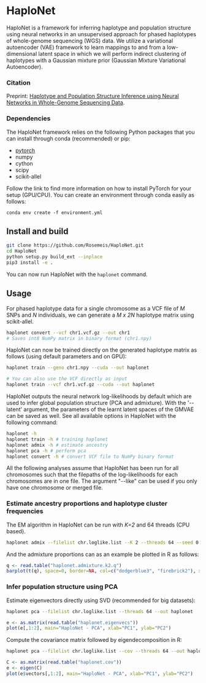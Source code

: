 # HaploNet
HaploNet is a framework for inferring haplotype and population structure using neural networks in an unsupervised approach for phased haplotypes of whole-genome sequencing (WGS) data. We utilize a variational autoencoder (VAE) framework to learn mappings to and from a low-dimensional latent space in which we will perform indirect clustering of haplotypes with a Gaussian mixture prior (Gaussian Mixture Variational Autoencoder).

### Citation
Preprint: [Haplotype and Population Structure Inference using Neural Networks in Whole-Genome Sequencing Data](https://doi.org/10.1101/2020.12.28.424587).

### Dependencies
The HaploNet framework relies on the following Python packages that you can install through conda (recommended) or pip:

- [pytorch](https://pytorch.org/get-started/locally/)
- numpy
- cython
- scipy
- scikit-allel

Follow the link to find more information on how to install PyTorch for your setup (GPU/CPU). You can create an environment through conda easily as follows:
```
conda env create -f environment.yml
```

## Install and build
```bash
git clone https://github.com/Rosemeis/HaploNet.git
cd HaploNet
python setup.py build_ext --inplace
pip3 install -e .
```

You can now run HaploNet with the `haplonet` command.

## Usage
For phased haplotype data for a single chromosome as a VCF file of *M* SNPs and *N* individuals, we can generate a *M x 2N* haplotype matrix using scikit-allel.
```bash
haplonet convert --vcf chr1.vcf.gz --out chr1
# Saves int8 NumPy matrix in binary format (chr1.npy)
```

HaploNet can now be trained directly on the generated haplotype matrix as follows (using default parameters and on GPU):
```bash
haplonet train --geno chr1.npy --cuda --out haplonet

# You can also use the VCF directly as input
haplonet train --vcf chr1.vcf.gz --cuda --out haplonet
```
HaploNet outputs the neural network log-likelihoods by default which are used to infer global population structure (PCA and admixture). With the '--latent' argument, the parameters of the learnt latent spaces of the GMVAE can be saved as well. See all available options in HaploNet with the following command:
```bash
haplonet -h
haplonet train -h # training haplonet
haplonet admix -h # estimate ancestry
haplonet pca -h # perform pca
haplonet convert -h # convert VCF file to NumPy binary format
```

All the following analyses assume that HaploNet has been run for all chromosomes such that the filepaths of the log-likelihoods for each chromosomes are in one file. The argument "--like" can be used if you only have one chromosome or merged file.

### Estimate ancestry proportions and haplotype cluster frequencies
The EM algorithm in HaploNet can be run with *K=2* and 64 threads (CPU based).
```bash
haplonet admix --filelist chr.loglike.list --K 2 --threads 64 --seed 0 --out haplonet.admixture.k2
```

And the admixture proportions can as an example be plotted in R as follows:
```R
q <- read.table("haplonet.admixture.k2.q")
barplot(t(q), space=0, border=NA, col=c("dodgerblue3", "firebrick2"), xlab="Individuals", ylab="Proportions", main="HaploNet - Admixture")
```

### Infer population structure using PCA
Estimate eigenvectors directly using SVD (recommended for big datasets):
```bash
haplonet pca --filelist chr.loglike.list --threads 64 --out haplonet
```
```R
e <- as.matrix(read.table("haplonet.eigenvecs"))
plot(e[,1:2], main="HaploNet - PCA", xlab="PC1", ylab="PC2")
```

Compute the covariance matrix followed by eigendecomposition in R:
```bash
haplonet pca --filelist chr.loglike.list --cov --threads 64 --out haplonet
```
```R
C <- as.matrix(read.table("haplonet.cov"))
e <- eigen(C)
plot(e$vectors[,1:2], main="HaploNet - PCA", xlab="PC1", ylab="PC2")
```
